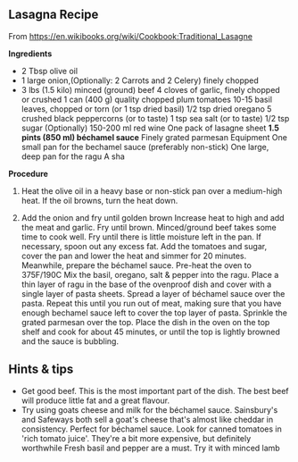 ## Lasagna Recipe
From https://en.wikibooks.org/wiki/Cookbook:Traditional_Lasagne

**Ingredients**
* 2 Tbsp olive oil
* 1 large onion,(Optionally: 2 Carrots and 2 Celery) finely chopped
* 3 lbs (1.5 kilo) minced (ground) beef
4 cloves of garlic, finely chopped or crushed
1 can (400 g) quality chopped plum tomatoes
10-15 basil leaves, chopped or torn (or 1 tsp dried basil)
1/2 tsp dried oregano
5 crushed black peppercorns (or to taste)
1 tsp sea salt (or to taste)
1/2 tsp sugar
(Optionally) 150-200 ml red wine
One pack of lasagne sheet
**1.5 pints (850 ml) béchamel sauce**
Finely grated parmesan
Equipment
One small pan for the bechamel sauce (preferably non-stick)
One large, deep pan for the ragu
A sha

**Procedure**

1. Heat the olive oil in a heavy base or non-stick pan over a medium-high heat. If the oil browns, turn the heat down. 

3. Add the onion and fry until golden brown
Increase heat to high and add the meat and garlic. Fry until brown. Minced/ground beef takes some time to cook well. Fry until there is little moisture left in the pan. If necessary, spoon out any excess fat.
Add the tomatoes and sugar, cover the pan and lower the heat and simmer for 20 minutes. Meanwhile, prepare the béchamel sauce.
Pre-heat the oven to 375F/190C
Mix the basil, oregano, salt & pepper into the ragu.
Place a thin layer of ragu in the base of the ovenproof dish and cover with a single layer of pasta sheets. Spread a layer of béchamel sauce over the pasta. Repeat this until you run out of meat, making sure that you have enough bechamel sauce left to cover the top layer of pasta.
Sprinkle the grated parmesan over the top.
Place the dish in the oven on the top shelf and cook for about 45 minutes, or until the top is lightly browned and the sauce is bubbling.
## Hints & tips
* Get good beef. This is the most important part of the dish. The best beef will produce little fat and a great flavour.
* Try using goats cheese and milk for the béchamel sauce. Sainsbury's and Safeways both sell a goat's cheese that's almost like cheddar in consistency. Perfect for béchamel sauce.
Look for canned tomatoes in 'rich tomato juice'. They're a bit more expensive, but definitely worthwhile
Fresh basil and pepper are a must.
Try it with minced lamb
